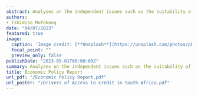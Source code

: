 ```yaml
---
abstract: Analyses on the independent issues such as the suitability of inflation targeting in emerging markets, the role of fiscal policy in stabilizing the economy. The effect of debt accumulation on macroeconomic stability, how participation on international capital market constraints national economic policies, and how monetary and fiscal policy can be coordinated.
authors:
- Tshidiso Mofokeng
date: "04/07/2023"
featured: true
image:
  caption: 'Image credit: [**Unsplash**](https://unsplash.com/photos/pLCdAaMFLTE)'
  focal_point: ""
  preview_only: false
publishDate: "2023-05-01T00:00:00Z"
summary: Analyses on the independent issues such as the suitability of inflation targeting in emerging markets, the role of fiscal policy in stabilizing the economy. The effect of debt accumulation on macroeconomic stability, how participation on international capital market constraints national economic policies, and how monetary and fiscal policy can be coordinated.
title: Economic Policy Report
url_pdf: "/Economic Policy Report.pdf"
url_poster: "/Drivers of Access to Credit in South Africa.pdf"
---
```

